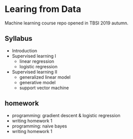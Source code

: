 # Learing from Data
Machine learning course repo opened in TBSI 2019 autumn.

## Syllabus

- Introduction
- Supervised learning I
  - linear regression
  - logistic regression
- Supervised learning II
  - generalized linear model
  - generative model
  - support vector machine

## homework

- programming: gradient descent & logistic regression
- writing homework 1
- programming: naive bayes
- writing homework 1
